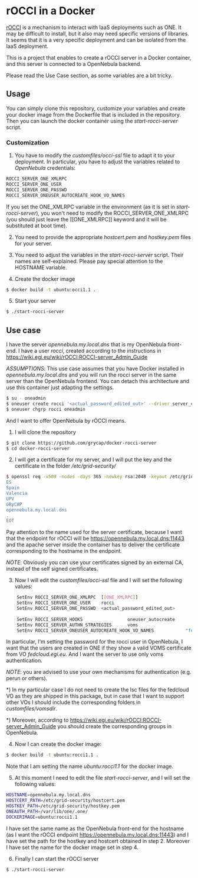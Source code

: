 # rOCCI in a Docker
[rOCCI](https://wiki.egi.eu/wiki/rOCCI:ROCCI-server_Admin_Guide) is a mechanism to interact with IaaS deployments such as ONE. It may be difficult to install, but it also may need specific versions of libraries.
It seems that it is a very specific deployment and can be isolated from the IaaS deployment.

This is a project that enables to create a rOCCI server in a Docker container, and this server is connected to a OpenNebula backend.

Please read the Use Case section, as some variables are a bit tricky.

## Usage
You can simply clone this repository, customize your variables and create your docker image from the Dockerfile that is included in the repository. Then you can launch the docker container using the _start-rocci-server_ script.

### Customization
1) You have to modify the _customfiles/occi-ssl_ file to adapt it to your deployment. In particular, you have to adjust the variables related to _OpenNebula_ credentials:

```bash
ROCCI_SERVER_ONE_XMLRPC
ROCCI_SERVER_ONE_USER
ROCCI_SERVER_ONE_PASSWD
ROCCI_SERVER_ONEUSER_AUTOCREATE_HOOK_VO_NAMES
```

If you set the ONE_XMLRPC variable in the environment (as it is set in _start-rocci-server_), you won't need to modify the ROCCI_SERVER_ONE_XMLRPC (you should just leave the [[ONE_XMLRPC]] keyword and it will be substituted
at boot time).

2) You need to provide the appropriate _hostcert.pem_ and _hostkey.pem_ files for your server.

3) You need to adjust the variables in the _start-rocci-server_ script. Their names are self-explained. Please pay special attention to the HOSTNAME variable.

4) Create the docker image
```bash
$ docker build -t ubuntu:occi1.1 .
```

5) Start your server
```bash
$ ./start-rocci-server
```

## Use case
I have the server _opennebula.my.local.dns_ that is my OpenNebula front-end. I have a user _rocci_, created according to the instructions in https://wiki.egi.eu/wiki/rOCCI:ROCCI-server_Admin_Guide

_ASSUMPTIONS_: This use case assumes that you have Docker installed in _opennebula.my.local.dns_ and you will run the rocci server in the same server than the OpenNebula frontend. You can detach this architecture and
use this container just adapting the settings.

```bash
$ su - oneadmin
$ oneuser create rocci '<actual_password_edited_out>' --driver server_cipher
$ oneuser chgrp rocci oneadmin
```

And I want to offer OpenNebula by rOCCI means.

1) I will clone the repository

```bash
$ git clone https://github.com/grycap/docker-rocci-server
$ cd docker-rocci-server
```

2) I will get a certificate for my server, and I will put the key and the certificate in the folder _/etc/grid-security/_
```bash
$ openssl req -x509 -nodes -days 365 -newkey rsa:2048 -keyout /etc/grid-security/hostkey.pem -out /etc/grid-security/hostcert.pem <<< cat << EOT
ES
Spain
Valencia
UPV
GRyCAP
opennebula.my.local.dns
.
EOT
```

Pay attention to the name used for the server certificate, because I want that the endpoint for rOCCI will be https://opennebula.my.local.dns:11443 and the apache server inside the container has to
deliver the certificate corresponding to the hostname in the endpoint.

_NOTE_: Obviously you can use your certificates signed by an external CA, instead of the self signed certificates.

3) Now I will edit the _customfiles/occi-ssl_ file and I will set the following values:
```bash
    SetEnv ROCCI_SERVER_ONE_XMLRPC  [[ONE_XMLRPC]]
    SetEnv ROCCI_SERVER_ONE_USER    rocci
    SetEnv ROCCI_SERVER_ONE_PASSWD  <actual_password_edited_out>
    
    SetEnv ROCCI_SERVER_HOOKS                 oneuser_autocreate
    SetEnv ROCCI_SERVER_AUTHN_STRATEGIES      voms
    SetEnv ROCCI_SERVER_ONEUSER_AUTOCREATE_HOOK_VO_NAMES            "fedcloud.egi.eu"
```
In particular, I'm setting the password for the rocci user in OpenNebula, I want that the users are created in ONE if they show a valid VOMS certificate from VO _fedcloud.egi.eu_. And I want the server to use only voms authentication.

_NOTE_: you are advised to use your own mechanisms for authentication (e.g. perun or others).

*) In my particular case I do not need to create the lsc files for the fedcloud VO as they are shipped in this package, but in case that I want to support other VOs I should include the corresponding folders in _customfiles/vomsdir_.

*) Moreover, according to https://wiki.egi.eu/wiki/rOCCI:ROCCI-server_Admin_Guide you should create the corresponding groups in OpenNebula.

4) Now I can create the docker image:
```bash
$ docker build -t ubuntu:rocci1.1 .
```

Note that I am setting the name _ubuntu:rocci1.1_ for the docker image.

5) At this moment I need to edit the file _start-rocci-server_, and I will set the following values:

```bash
HOSTNAME=opennebula.my.local.dns
HOSTCERT_PATH=/etc/grid-security/hostcert.pem
HOSTKEY_PATH=/etc/grid-security/hostkey.pem
ONEAUTH_PATH=/var/lib/one/.one/
DOCKERIMAGE=ubuntu:rocci1.1
```

I have set the same name as the OpenNebula front-end for the hostname (as I want the rOCCI endpoint https://opennebula.my.local.dns:11443) and I have set the path for the hostkey and hostcert obtained in step 2. Moreover
I have set the name for the docker image set in step 4.

6) Finally I can start the rOCCI server
```bash
$ ./start-rocci-server
```